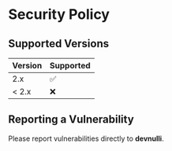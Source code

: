 # Security Policy

## Supported Versions

| Version | Supported          |
| ------- | ------------------ |
| 2.x     | :white_check_mark: |
| < 2.x   | :x:                |

## Reporting a Vulnerability

Please report vulnerabilities directly to **devnulli**.
